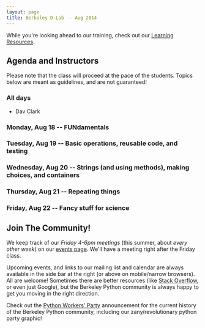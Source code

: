 ```yaml
---
layout: page
title: Berkeley D-Lab -- Aug 2014
---
```

While you're looking ahead to our training, check out our [Learning
Resources](learning_resources.html).

## Agenda and Instructors

Please note that the class will proceed at the pace of the students. Topics
below are meant as guidelines, and are not guaranteed!

### All days

- Dav Clark

### Monday, Aug 18 -- FUNdamentals

### Tuesday, Aug 19 -- Basic operations, reusable code, and testing

### Wednesday, Aug 20 -- Strings (and using methods), making choices, and containers

### Thursday, Aug 21 -- Repeating things

### Friday, Aug 22 -- Fancy stuff for science


## Join The Community!

We keep track of our *Friday 4-6pm meetings* (this summer, about *every other
week*) on our [events page](/events). We'll have a meeting right after the
Friday class.

Upcoming events, and links to our mailing list and calendar are always available
in the side bar at the right (or above on mobile/narrow browsers). All are
welcome! Sometimes there are better resources (like [Stack
Overflow](http://stackoverflow.com), or even just Google), but the Berkeley
Python community is always happy to get you moving in the right direction.

Check out the [Python Workers'
Party](events/2014/01/24/python-workers-party-rally.html) announcement for the
current history of the Berkeley Python community, including our
zany/revolutionary python party graphic!
